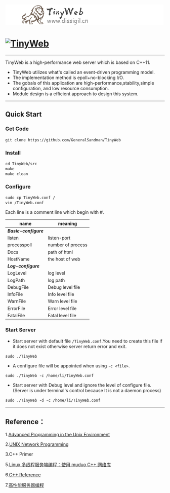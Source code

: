 ![](TinyWeb_logo.png)

# <a href='https://www.dissigil.cn'><img src='https://github.com/GeneralSandman/TinyWeb/blob/master/TinyWeb_logo.png' height='60' alt='TinyWeb'></a>

----------------

TinyWeb is a high-performance web server which is based on C++11.

- TinyWeb utilizes what's called an event-driven programming model.
- The implementation method is epoll+no-blocking I/O.
- The gobals of this application are high-performance,stability,simple configuration,
and low resource consumption.
- Module design is a efficient approach to design this system.

---------------------

## Quick Start

### Get Code
```
git clone https://github.com/GeneralSandman/TinyWeb
```

### Install
```
cd TinyWeb/src
make
make clean
```

### Configure
```
sudo cp TinyWeb.conf /
vim /TinyWeb.conf
```

Each line is a comment line which begin with #.

|name|meaning|
|-|-|
|***Basic-configure***|
|listen|listen-port|
|processpoll|number of process|
|Docs|path of html|
|HostName|the host of web|
|***Log-configure***|
|LogLevel|log level|
|LogPath|log path|
|DebugFile|Debug level file|
|InfoFile|Info level file||
|WarnFile|Warn level file||
|ErrorFile|Error level file||
|FatalFile|Fatal level file||

### Start Server

- Start server with default file ```/TinyWeb.conf```.You need to create this file if it does not exist otherwise server return error and exit.

```
sudo ./TinyWeb
```

- A configure file will be appointed when using ```-c <file>```.

```
sudo ./TinyWeb -c /home/li/TinyWeb.conf
```

- Start server with Debug level and ignore the level of configure file.(Server is under terminal's control because It is not a daemon process)

```
sudo ./TinyWeb -d -c /home/li/TinyWeb.conf
```



--------------


## Reference：

1.[Advanced Programming in the Unix Environment](https://en.wikipedia.org/wiki/Advanced_Programming_in_the_Unix_Environment)

2.[UNIX Network Programming](https://en.wikipedia.org/wiki/UNIX_Network_Programming)

3.C++ Primer

5.[Linux 多线程服务端编程：使用 muduo C++ 网络库](https://github.com/chenshuo/documents)

6.[C++ Reference](http://en.cppreference.com/w/cpp)

7.[高性能服务器编程](http://blog.csdn.net/column/details/high-perf-network.html)
